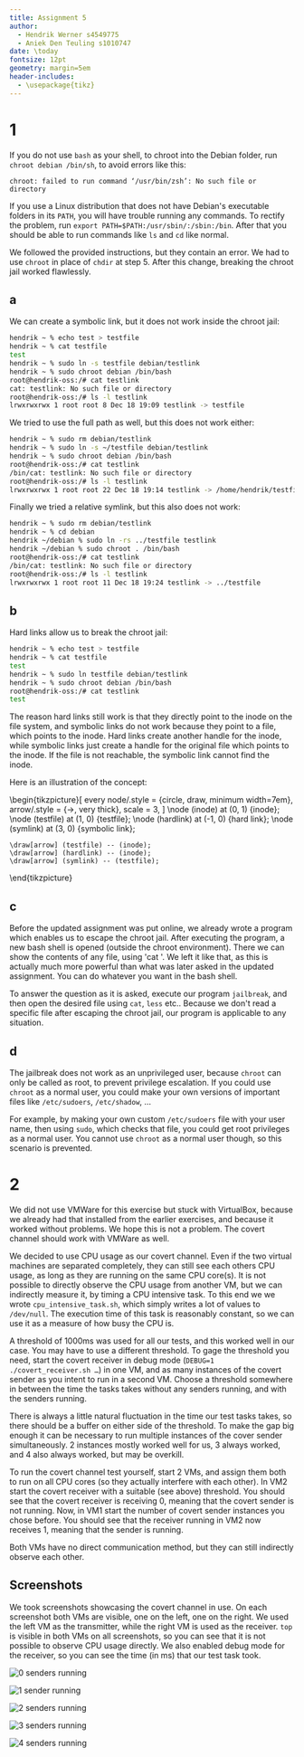 ```yaml
---
title: Assignment 5
author:
  - Hendrik Werner s4549775
  - Aniek Den Teuling s1010747
date: \today
fontsize: 12pt
geometry: margin=5em
header-includes:
  - \usepackage{tikz}
---
```


# 1
If you do not use `bash` as your shell, to chroot into the Debian folder, run `chroot debian /bin/sh`, to avoid errors like this:

`chroot: failed to run command ‘/usr/bin/zsh’: No such file or directory`

If you use a Linux distribution that does not have Debian's executable folders in its `PATH`, you will have trouble running any commands. To rectify the problem, run `export PATH=$PATH:/usr/sbin/:/sbin:/bin`. After that you should be able to run commands like `ls` and `cd` like normal.

We followed the provided instructions, but they contain an error. We had to use `chroot` in place of `chdir` at step 5. After this change, breaking the chroot jail worked flawlessly.

## a
We can create a symbolic link, but it does not work inside the chroot jail:

```bash
hendrik ~ % echo test > testfile
hendrik ~ % cat testfile 
test
hendrik ~ % sudo ln -s testfile debian/testlink
hendrik ~ % sudo chroot debian /bin/bash
root@hendrik-oss:/# cat testlink 
cat: testlink: No such file or directory
root@hendrik-oss:/# ls -l testlink
lrwxrwxrwx 1 root root 8 Dec 18 19:09 testlink -> testfile
```

We tried to use the full path as well, but this does not work either:

```bash
hendrik ~ % sudo rm debian/testlink
hendrik ~ % sudo ln -s ~/testfile debian/testlink
hendrik ~ % sudo chroot debian /bin/bash
root@hendrik-oss:/# cat testlink
/bin/cat: testlink: No such file or directory
root@hendrik-oss:/# ls -l testlink
lrwxrwxrwx 1 root root 22 Dec 18 19:14 testlink -> /home/hendrik/testfile
```

Finally we tried a relative symlink, but this also does not work:

```bash
hendrik ~ % sudo rm debian/testlink
hendrik ~ % cd debian
hendrik ~/debian % sudo ln -rs ../testfile testlink
hendrik ~/debian % sudo chroot . /bin/bash
root@hendrik-oss:/# cat testlink
/bin/cat: testlink: No such file or directory
root@hendrik-oss:/# ls -l testlink
lrwxrwxrwx 1 root root 11 Dec 18 19:24 testlink -> ../testfile
```

## b
Hard links allow us to break the chroot jail:

```bash
hendrik ~ % echo test > testfile
hendrik ~ % cat testfile
test
hendrik ~ % sudo ln testfile debian/testlink
hendrik ~ % sudo chroot debian /bin/bash
root@hendrik-oss:/# cat testlink
test
```

The reason hard links still work is that they directly point to the inode on the file system, and symbolic links do not work because they point to a file, which points to the inode. Hard links create another handle for the inode, while symbolic links just create a handle for the original file which points to the inode. If the file is not reachable, the symbolic link cannot find the inode.

Here is an illustration of the concept:

\begin{tikzpicture}[
	every node/.style = {circle, draw, minimum width=7em},
	arrow/.style = {->, very thick},
	scale = 3,
]
	\node (inode) at (0, 1) {inode};
	\node (testfile) at (1, 0) {testfile};
	\node (hardlink) at (-1, 0) {hard link};
	\node (symlink) at (3, 0) {symbolic link};

	\draw[arrow] (testfile) -- (inode);
	\draw[arrow] (hardlink) -- (inode);
	\draw[arrow] (symlink) -- (testfile);
\end{tikzpicture}

## c
Before the updated assignment was put online, we already wrote a program which enables us to escape the chroot jail. After executing the program, a new bash shell is opened (outside the chroot environment). There we can show the contents of any file, using 'cat <filename>'. We left it like that, as this is actually much more powerful than what was later asked in the updated assignment. You can do whatever you want in the bash shell.

To answer the question as it is asked, execute our program `jailbreak`, and then open the desired file using `cat`, `less` etc.. Because we don't read a specific file after escaping the chroot jail, our program is applicable to any situation.

## d
The jailbreak does not work as an unprivileged user, because `chroot` can only be called as root, to prevent privilege escalation. If you could use `chroot` as a normal user, you could make your own versions of important files like `/etc/sudoers`, `/etc/shadow`, …

For example, by making your own custom `/etc/sudoers` file with your user name, then using `sudo`, which checks that file, you could get root privileges as a normal user. You cannot use `chroot` as a normal user though, so this scenario is prevented.

# 2
We did not use VMWare for this exercise but stuck with VirtualBox, because we already had that installed from the earlier exercises, and because it worked without problems. We hope this is not a problem. The covert channel should work with VMWare as well.

We decided to use CPU usage as our covert channel. Even if the two virtual machines are separated completely, they can still see each others CPU usage, as long as they are running on the same CPU core(s). It is not possible to directly observe the CPU usage from another VM, but we can indirectly measure it, by timing a CPU intensive task. To this end we we wrote `cpu_intensive_task.sh`, which simply writes a lot of values to `/dev/null`. The execution time of this task is reasonably constant, so we can use it as a measure of how busy the CPU is.

A threshold of 1000ms was used for all our tests, and this worked well in our case. You may have to use a different threshold. To gage the threshold you need, start the covert receiver in debug mode (`DEBUG=1 ./covert_receiver.sh …`) in one VM, and as many instances of the covert sender as you intent to run in a second VM. Choose a threshold somewhere in between the time the tasks takes without any senders running, and with the senders running.

There is always a little natural fluctuation in the time our test tasks takes, so there should be a buffer on either side of the threshold. To make the gap big enough it can be necessary to run multiple instances of the cover sender simultaneously. 2 instances mostly worked well for us, 3 always worked, and 4 also always worked, but may be overkill.

To run the covert channel test yourself, start 2 VMs, and assign them both to run on all CPU cores (so they actually interfere with each other). In VM2 start the covert receiver with a suitable (see above) threshold. You should see that the covert receiver is receiving 0, meaning that the covert sender is not running. Now, in VM1 start the number of covert sender instances you chose before. You should see that the receiver running in VM2 now receives 1, meaning that the sender is running.

Both VMs have no direct communication method, but they can still indirectly observe each other.

## Screenshots
We took screenshots showcasing the covert channel in use. On each screenshot both VMs are visible, one on the left, one on the right. We used the left VM as the transmitter, while the right VM is used as the receiver. `top` is visible in both VMs on all screenshots, so you can see that it is not possible to observe CPU usage directly. We also enabled debug mode for the receiver, so you can see the time (in ms) that our test task took.

![0 senders running](screenshots/0running.png)

![1 sender running](screenshots/1running.png)

![2 senders running](screenshots/2running.png)

![3 senders running](screenshots/3running.png)

![4 senders running](screenshots/4running.png)
